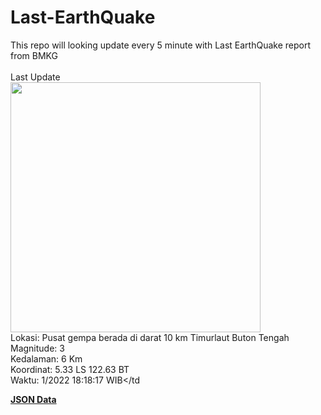 # Last-EarthQuake
This repo will looking update every 5 minute with Last EarthQuake report from BMKG
<br>
<br>
Last Update
<br>
<img src="https://ews.bmkg.go.id/TEWS/data/20221129181817.mmi.jpg" width="400"/>
<br>
Lokasi: Pusat gempa berada di darat 10 km Timurlaut Buton Tengah <br>
Magnitude: 3 <br>
Kedalaman: 6 Km <br>
Koordinat: 5.33 LS 122.63 BT <br>
Waktu: 1/2022 18:18:17 WIB</td <br>

<a href="./data/data.json">**JSON Data**</a>
